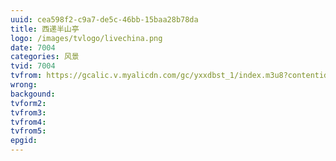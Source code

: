 ```yaml
---
uuid: cea598f2-c9a7-de5c-46bb-15baa28b78da
title: 西递半山亭
logo: /images/tvlogo/livechina.png
date: 7004
categories: 风景
tvid: 7004
tvfrom: https://gcalic.v.myalicdn.com/gc/yxxdbst_1/index.m3u8?contentid=2820180516001
wrong:
backgound:
tvform2:
tvfrom3:
tvfrom4:
tvfrom5:
epgid:
---
```

